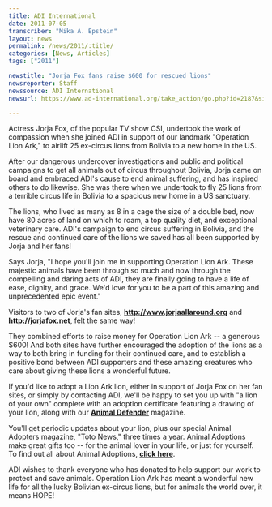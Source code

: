 ```yaml
---
title: ADI International
date: 2011-07-05
transcriber: "Mika A. Epstein"
layout: news
permalink: /news/2011/:title/
categories: [News, Articles]
tags: ["2011"]

newstitle: "Jorja Fox fans raise $600 for rescued lions"
newsreporter: Staff
newssource: ADI International
newsurl: https://www.ad-international.org/take_action/go.php?id=2187&si=95

---
```


Actress Jorja Fox, of the popular TV show CSI, undertook the work of compassion when she joined ADI in support of our landmark "Operation Lion Ark," to airlift 25 ex-circus lions from Bolivia to a new home in the US.

After our dangerous undercover investigations and public and political campaigns to get all animals out of circus throughout Bolivia, Jorja came on board and embraced ADI's cause to end animal suffering, and has inspired others to do likewise. She was there when we undertook to fly 25 lions from a terrible circus life in Bolivia to a spacious new home in a US sanctuary.

The lions, who lived as many as 8 in a cage the size of a double bed, now have 80 acres of land on which to roam, a top quality diet, and exceptional veterinary care. ADI's campaign to end circus suffering in Bolivia, and the rescue and continued care of the lions we saved has all been supported by Jorja and her fans!

Says Jorja, "I hope you'll join me in supporting Operation Lion Ark. These majestic animals have been through so much and now through the compelling and daring acts of ADI, they are finally going to have a life of ease, dignity, and grace. We'd love for you to be a part of this amazing and unprecedented epic event."

Visitors to two of Jorja's fan sites, **http://www.jorjaallaround.org** and **http://jorjafox.net**, felt the same way!

They combined efforts to raise money for Operation Lion Ark -- a generous $600! And both sites have further encouraged the adoption of the lions as a way to both bring in funding for their continued care, and to establish a positive bond between ADI supporters and these amazing creatures who care about giving these lions a wonderful future.

If you'd like to adopt a Lion Ark lion, either in support of Jorja Fox on her fan sites, or simply by contacting ADI, we'll be happy to set you up with "a lion of your own" complete with an adoption certificate featuring a drawing of your lion, along with our **[Animal Defender](https://www.ad-international.org/publications/go.php?id=2006)** magazine.

You'll get periodic updates about your lion, plus our special Animal Adopters magazine, "Toto News," three times a year. Animal Adoptions make great gifts too -- for the animal lover in your life, or just for yourself. To find out all about Animal Adoptions, **[click here](https://www.ad-international.org/take_action/animal_adoptions/)**.

ADI wishes to thank everyone who has donated to help support our work to protect and save animals. Operation Lion Ark has meant a wonderful new life for all the lucky Bolivian ex-circus lions, but for animals the world over, it means HOPE!
